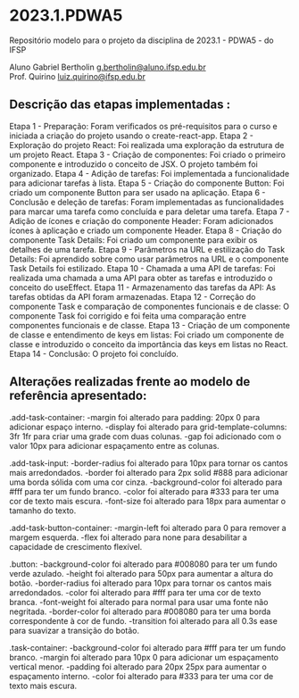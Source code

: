 # 2023.1.PDWA5
Repositório modelo para o projeto da disciplina de 2023.1 - PDWA5 - do IFSP

Aluno Gabriel Bertholin  <g.bertholin@aluno.ifsp.edu.br>  \
Prof. Quirino         <luiz.quirino@ifsp.edu.br>

## Descrição das etapas implementadas :
Etapa 1 - Preparação: Foram verificados os pré-requisitos para o curso e iniciada a criação do projeto usando o create-react-app.
Etapa 2 - Exploração do projeto React: Foi realizada uma exploração da estrutura de um projeto React.
Etapa 3 - Criação de componentes: Foi criado o primeiro componente e introduzido o conceito de JSX. O projeto também foi organizado.
Etapa 4 - Adição de tarefas: Foi implementada a funcionalidade para adicionar tarefas à lista.
Etapa 5 - Criação do componente Button: Foi criado um componente Button para ser usado na aplicação.
Etapa 6 - Conclusão e deleção de tarefas: Foram implementadas as funcionalidades para marcar uma tarefa como concluída e para deletar uma tarefa.
Etapa 7 - Adição de ícones e criação do componente Header: Foram adicionados ícones à aplicação e criado um componente Header.
Etapa 8 - Criação do componente Task Details: Foi criado um componente para exibir os detalhes de uma tarefa.
Etapa 9 - Parâmetros na URL e estilização do Task Details: Foi aprendido sobre como usar parâmetros na URL e o componente Task Details foi estilizado.
Etapa 10 - Chamada a uma API de tarefas: Foi realizada uma chamada a uma API para obter as tarefas e introduzido o conceito do useEffect.
Etapa 11 - Armazenamento das tarefas da API: As tarefas obtidas da API foram armazenadas.
Etapa 12 - Correção do componente Task e comparação de componentes funcionais e de classe: O componente Task foi corrigido e foi feita uma comparação entre componentes funcionais e de classe.
Etapa 13 - Criação de um componente de classe e entendimento de keys em listas: Foi criado um componente de classe e introduzido o conceito da importância das keys em listas no React.
Etapa 14 - Conclusão: O projeto foi concluído.

## Alterações realizadas frente ao modelo de referência apresentado:
.add-task-container:
  -margin foi alterado para padding: 20px 0 para adicionar espaço interno.
  -display foi alterado para grid-template-columns: 3fr 1fr para criar uma grade com duas colunas.
  -gap foi adicionado com o valor 10px para adicionar espaçamento entre as colunas.

.add-task-input:
  -border-radius foi alterado para 10px para tornar os cantos mais arredondados.
  -border foi alterado para 2px solid #888 para adicionar uma borda sólida com uma cor cinza.
  -background-color foi alterado para #fff para ter um fundo branco.
  -color foi alterado para #333 para ter uma cor de texto mais escura.
  -font-size foi alterado para 18px para aumentar o tamanho do texto.

.add-task-button-container:
  -margin-left foi alterado para 0 para remover a margem esquerda.
  -flex foi alterado para none para desabilitar a capacidade de crescimento flexível.

.button:
  -background-color foi alterado para #008080 para ter um fundo verde azulado.
  -height foi alterado para 50px para aumentar a altura do botão.
  -border-radius foi alterado para 10px para tornar os cantos mais arredondados.
  -color foi alterado para #fff para ter uma cor de texto branca.
  -font-weight foi alterado para normal para usar uma fonte não negritada.
  -border-color foi alterado para #008080 para ter uma borda correspondente à cor de fundo.
  -transition foi alterado para all 0.3s ease para suavizar a transição do botão.

.task-container:
  -background-color foi alterado para #fff para ter um fundo branco.
  -margin foi alterado para 10px 0 para adicionar um espaçamento vertical menor.
  -padding foi alterado para 20px 25px para aumentar o espaçamento interno.
  -color foi alterado para #333 para ter uma cor de texto mais escura.
